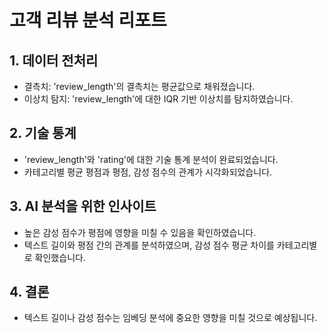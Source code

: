 
# 고객 리뷰 분석 리포트

## 1. 데이터 전처리
- 결측치: 'review_length'의 결측치는 평균값으로 채워졌습니다.
- 이상치 탐지: 'review_length'에 대한 IQR 기반 이상치를 탐지하였습니다.

## 2. 기술 통계
- 'review_length'와 'rating'에 대한 기술 통계 분석이 완료되었습니다.
- 카테고리별 평균 평점과 평점, 감성 점수의 관계가 시각화되었습니다.

## 3. AI 분석을 위한 인사이트
- 높은 감성 점수가 평점에 영향을 미칠 수 있음을 확인하였습니다.
- 텍스트 길이와 평점 간의 관계를 분석하였으며, 감성 점수 평균 차이를 카테고리별로 확인했습니다.

## 4. 결론
- 텍스트 길이나 감성 점수는 임베딩 분석에 중요한 영향을 미칠 것으로 예상됩니다.
